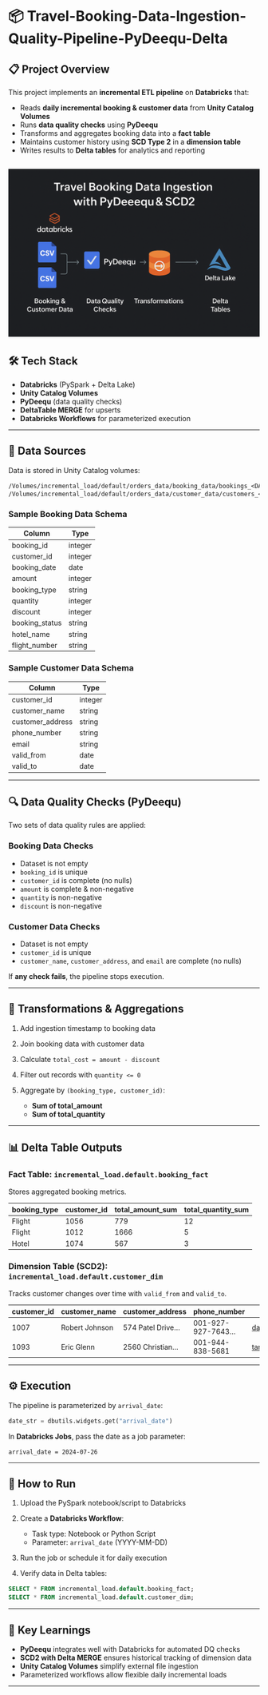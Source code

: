 # 📦 Travel-Booking-Data-Ingestion-Quality-Pipeline-PyDeequ-Delta

## 📋 Project Overview

This project implements an **incremental ETL pipeline** on **Databricks** that:

* Reads **daily incremental booking & customer data** from **Unity Catalog Volumes**
* Runs **data quality checks** using **PyDeequ**
* Transforms and aggregates booking data into a **fact table**
* Maintains customer history using **SCD Type 2** in a **dimension table**
* Writes results to **Delta tables** for analytics and reporting

![project-workflow](/project-architecture.png)
---

## 🛠 Tech Stack

* **Databricks** (PySpark + Delta Lake)
* **Unity Catalog Volumes**
* **PyDeequ** (data quality checks)
* **DeltaTable MERGE** for upserts
* **Databricks Workflows** for parameterized execution

---

## 📂 Data Sources

Data is stored in Unity Catalog volumes:

```
/Volumes/incremental_load/default/orders_data/booking_data/bookings_<DATE>.csv
/Volumes/incremental_load/default/orders_data/customer_data/customers_<DATE>.csv
```

### **Sample Booking Data Schema**

| Column          | Type    |
| --------------- | ------- |
| booking\_id     | integer |
| customer\_id    | integer |
| booking\_date   | date    |
| amount          | integer |
| booking\_type   | string  |
| quantity        | integer |
| discount        | integer |
| booking\_status | string  |
| hotel\_name     | string  |
| flight\_number  | string  |

### **Sample Customer Data Schema**

| Column            | Type    |
| ----------------- | ------- |
| customer\_id      | integer |
| customer\_name    | string  |
| customer\_address | string  |
| phone\_number     | string  |
| email             | string  |
| valid\_from       | date    |
| valid\_to         | date    |

---

## 🔍 Data Quality Checks (PyDeequ)

Two sets of data quality rules are applied:

### **Booking Data Checks**

* Dataset is not empty
* `booking_id` is unique
* `customer_id` is complete (no nulls)
* `amount` is complete & non-negative
* `quantity` is non-negative
* `discount` is non-negative

### **Customer Data Checks**

* Dataset is not empty
* `customer_id` is unique
* `customer_name`, `customer_address`, and `email` are complete (no nulls)

If **any check fails**, the pipeline stops execution.

---

## 🔄 Transformations & Aggregations

1. Add ingestion timestamp to booking data
2. Join booking data with customer data
3. Calculate `total_cost = amount - discount`
4. Filter out records with `quantity <= 0`
5. Aggregate by `(booking_type, customer_id)`:

   * **Sum of total\_amount**
   * **Sum of total\_quantity**

---

## 📊 Delta Table Outputs

### **Fact Table:** `incremental_load.default.booking_fact`

Stores aggregated booking metrics.

| booking\_type | customer\_id | total\_amount\_sum | total\_quantity\_sum |
| ------------- | ------------ | ------------------ | -------------------- |
| Flight        | 1056         | 779                | 12                   |
| Flight        | 1012         | 1666               | 5                    |
| Hotel         | 1074         | 567                | 3                    |

### **Dimension Table (SCD2):** `incremental_load.default.customer_dim`

Tracks customer changes over time with `valid_from` and `valid_to`.

| customer\_id | customer\_name | customer\_address | phone\_number     | email                                                 | valid\_from | valid\_to  |
| ------------ | -------------- | ----------------- | ----------------- | ----------------------------------------------------- | ----------- | ---------- |
| 1007         | Robert Johnson | 574 Patel Drive…  | 001-927-927-7643… | [danielbrown@west.com](mailto:danielbrown@west.com)   | 2022-09-26  | 9999-12-31 |
| 1093         | Eric Glenn     | 2560 Christian…   | 001-944-838-5681  | [tarabradley@jones.com](mailto:tarabradley@jones.com) | 2023-06-21  | 9999-12-31 |

---

## ⚙️ Execution

The pipeline is parameterized by `arrival_date`:

```python
date_str = dbutils.widgets.get("arrival_date")
```

In **Databricks Jobs**, pass the date as a job parameter:

```
arrival_date = 2024-07-26
```

---

## 🚀 How to Run

1. Upload the PySpark notebook/script to Databricks
2. Create a **Databricks Workflow**:

   * Task type: Notebook or Python Script
   * Parameter: `arrival_date` (YYYY-MM-DD)
3. Run the job or schedule it for daily execution
4. Verify data in Delta tables:

```sql
SELECT * FROM incremental_load.default.booking_fact;
SELECT * FROM incremental_load.default.customer_dim;
```

---

## 📌 Key Learnings

* **PyDeequ** integrates well with Databricks for automated DQ checks
* **SCD2 with Delta MERGE** ensures historical tracking of dimension data
* **Unity Catalog Volumes** simplify external file ingestion
* Parameterized workflows allow flexible daily incremental loads

---
